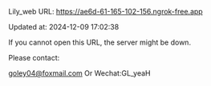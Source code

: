 Lily_web URL: https://ae6d-61-165-102-156.ngrok-free.app

Updated at: 2024-12-09 17:02:38

If you cannot open this URL, the server might be down.

Please contact: 

goley04@foxmail.com Or Wechat:GL_yeaH